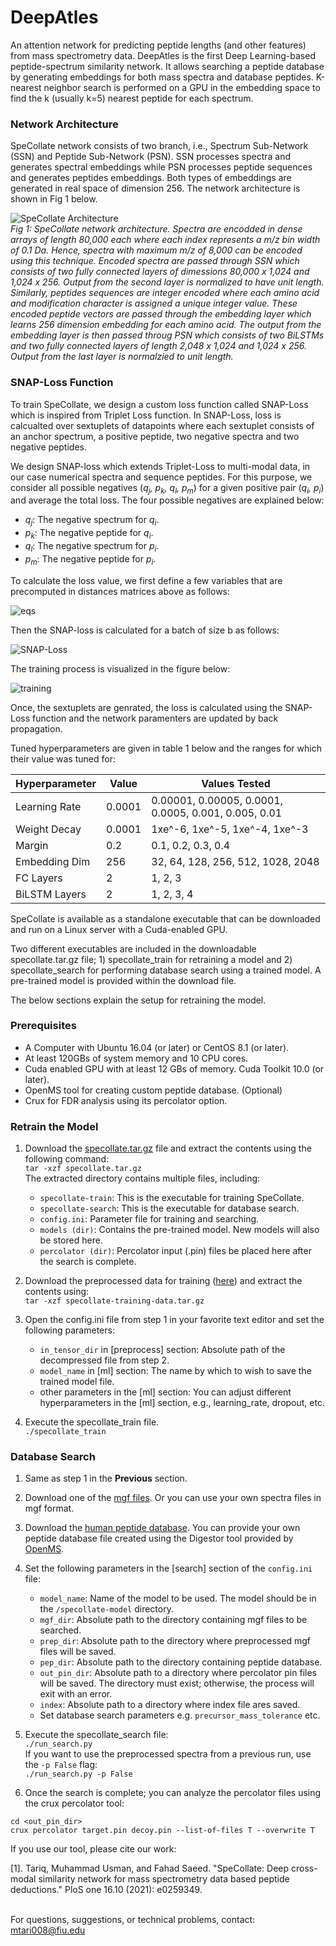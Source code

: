 # DeepAtles
An attention network for predicting peptide lengths (and other features) from mass spectrometry data.
DeepAtles is the first Deep Learning-based peptide-spectrum similarity network. It allows searching a peptide database by generating embeddings for both mass spectra and database peptides. K-nearest neighbor search is performed on a GPU in the embedding space to find the k (usually k=5) nearest peptide for each spectrum.


### Network Architecture

SpeCollate network consists of two branch, i.e., Spectrum Sub-Network (SSN) and Peptide Sub-Network (PSN). SSN processes spectra and generates spectral embeddings while PSN processes peptide sequences and generates peptides embeddings. Both types of embeddings are generated in real space of dimension 256. The network architecture is shown in Fig 1 below.

![SpeCollate Architecture](https://user-images.githubusercontent.com/6886675/132553654-ccfd96b1-29b4-4506-b3e1-3560d7ef7b2e.png)    
*Fig 1: SpeCollate network architecture. Spectra are encodded in dense arrays of length 80,000 each where each index represents a m/z bin width of 0.1 Da. Hence, spectra with maximum m/z of 8,000 can be encoded using this technique. Encoded spectra are passed through SSN which consists of two fully connected layers of dimessions 80,000 x 1,024 and 1,024 x 256. Output from the second layer is normalized to have unit length. Similarly, peptides sequences are integer encoded where each amino acid and modification character is assigned a unique integer value. These encoded peptide vectors are passed through the embedding layer which learns 256 dimension embedding for each amino acid. The output from the embedding layer is then passed throug PSN which consists of two BiLSTMs and two fully connected layers of length 2,048 x 1,024 and 1,024 x 256. Output from the last layer is normalzied to unit length.*

### SNAP-Loss Function

To train SpeCollate, we design a custom loss function called SNAP-Loss which is inspired from Triplet Loss function. In SNAP-Loss, loss is calcualted over sextuplets of datapoints where each sextuplet consists of an anchor spectrum, a positive peptide, two negative spectra and two negative peptides.

We design SNAP-loss which extends Triplet-Loss to multi-modal data, in our case numerical spectra and sequence peptides. For this purpose, we consider all possible negatives (*q<sub>j</sub>, p<sub>k</sub>, q<sub>l</sub>, p<sub>m</sub>*) for a given positive pair (*q<sub>i</sub>, p<sub>i</sub>*) and average the total loss. The four possible negatives are explained below:
- *q<sub>j</sub>*: The negative spectrum for *q<sub>i</sub>*.
- *p<sub>k</sub>*: The negative peptide for *q<sub>i</sub>*.
- *q<sub>l</sub>*: The negative spectrum for *p<sub>i</sub>*.
- *p<sub>m</sub>*: The negative peptide for *p<sub>i</sub>*.

To calculate the loss value, we first define a few variables that are precomputed in distances matrices above as follows:

![eqs](https://user-images.githubusercontent.com/6886675/132554014-80a4e77a-427d-4bed-94c6-c8633b1433fb.png)

Then the SNAP-loss is calculated for a batch of size b as follows:

![SNAP-Loss](https://user-images.githubusercontent.com/6886675/132554095-5fd14826-da1f-4fde-80db-50ef9e17f337.png)

The training process is visualized in the figure below:

![training](https://user-images.githubusercontent.com/6886675/132570020-ff4ab8b4-7572-4244-8b6f-79dd58b2eec5.png)

Once, the sextuplets are genrated, the loss is calculated using the SNAP-Loss function and the network paramenters are updated by back propagation.

Tuned hyperparameters are given in table 1 below and the ranges for which their value was tuned for:

| Hyperparameter | Value  | Values Tested                                        |
| -------------- | ------ | ---------------------------------------------------- |
| Learning Rate  | 0.0001 | 0.00001, 0.00005, 0.0001, 0.0005, 0.001, 0.005, 0.01 |
| Weight Decay   | 0.0001 | 1xe^-6, 1xe^-5, 1xe^-4, 1xe^-3                       |
| Margin         | 0.2    | 0.1, 0.2, 0.3, 0.4                                   |
| Embedding Dim  | 256    | 32, 64, 128, 256, 512, 1028, 2048                    |
| FC Layers      | 2      | 1, 2, 3                                              |
| BiLSTM Layers  | 2      | 1, 2, 3, 4                                           |

SpeCollate is available as a standalone executable that can be downloaded and run on a Linux server with a Cuda-enabled GPU.

Two different executables are included in the downloadable specollate.tar.gz file; 1) specollate_train for retraining a model and 2) specollate_search for performing database search using a trained model. A pre-trained model is provided within the download file.

The below sections explain the setup for retraining the model.

### Prerequisites

- A Computer with Ubuntu 16.04 (or later) or CentOS 8.1 (or later).
- At least 120GBs of system memory and 10 CPU cores.
- Cuda enabled GPU with at least 12 GBs of memory. Cuda Toolkit 10.0 (or later).
- OpenMS tool for creating custom peptide database. (Optional)
- Crux for FDR analysis using its percolator option.

### Retrain the Model

1. Download the [specollate.tar.gz](https://drive.google.com/uc?export=download&id=1iAR4a6qQQyS2pDFMRqCd7Jaofsmxwdsp) file and extract the contents using the following command:  
`tar -xzf specollate.tar.gz`  
The extracted directory contains multiple files, including:
    - `specollate-train`: This is the executable for training SpeCollate.
    - `specollate-search`: This is the executable for database search.
    - `config.ini`: Parameter file for training and searching.
    - `models (dir)`: Contains the pre-trained model. New models will also be stored here.
    - `percolator (dir)`: Percolator input (.pin) files be placed here after the search is complete.

2. Download the preprocessed data for training ([here](https://drive.google.com/uc?export=download&id=10bZbMdc2eN_l4ToJd6ruzNX7t6wIUfHw)) and extract the contents using:  
`tar -xzf specollate-training-data.tar.gz`

3. Open the config.ini file from step 1 in your favorite text editor and set the following parameters:
    - `in_tensor_dir` in [preprocess] section: Absolute path of the decompressed file from step 2.
    - `model_name` in [ml] section: The name by which to wish to save the trained model file.
    - other parameters in the [ml] section: You can adjust different hyperparameters in the [ml] section, e.g., learning_rate, dropout, etc.

4. Execute the specollate_train file.  
`./specollate_train`

### Database Search

1. Same as step 1 in the **Previous** section.
2. Download one of the [mgf files](https://drive.google.com/drive/folders/1dvvbYjtz9PrFcMzB-VvtGbrWNX-hl6Io?usp=sharing). Or you can use your own spectra files in mgf format.
3. Download the [human peptide database](https://drive.google.com/uc?export=download&id=1pOBYkCFl66Yk1DjSIw6l9RRi7f6iSXSf). You can provide your own peptide database file created using the Digestor tool provided by [OpenMS](https://www.openms.de/download/openms-binaries/).
4. Set the following parameters in the [search] section of the `config.ini` file:
    - `model_name`: Name of the model to be used. The model should be in the `/specollate-model` directory.
    - `mgf_dir`: Absolute path to the directory containing mgf files to be searched.
    - `prep_dir`: Absolute path to the directory where preprocessed mgf files will be saved.
    - `pep_dir`: Absolute path to the directory containing peptide database.
    - `out_pin_dir`: Absolute path to a directory where percolator pin files will be saved. The directory must exist; otherwise, the process will exit with an error.
    - `index`: Absolute path to a directory where index file ares saved.
    - Set database search parameters e.g. `precursor_mass_tolerance` etc.

5. Execute the specollate_search file:  
`./run_search.py`  
If you want to use the preprocessed spectra from a previous run, use the `-p False` flag:  
`./run_search.py -p False`

6. Once the search is complete; you can analyze the percolator files using the crux percolator tool:
```shell
cd <out_pin_dir>
crux percolator target.pin decoy.pin --list-of-files T --overwrite T
```

<p>
 If you use our tool, please cite our work:<br>  
 
 [1]. Tariq, Muhammad Usman, and Fahad Saeed. "SpeCollate: Deep cross-modal similarity network for mass spectrometry data based peptide deductions." PloS one 16.10 (2021): e0259349.
    
 <br>
 For questions, suggestions, or technical problems, contact:<br>
 <a href = "mailto: mtari008@fiu.edu">mtari008@fiu.edu</a>
</p>
